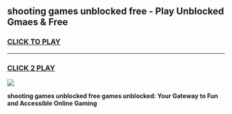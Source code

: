 
## shooting games unblocked free - Play Unblocked Gmaes & Free
<h3>
<a href="https://news.freeplayer.one?title=shooting_games_unblocked_free&ref=16F">CLICK TO PLAY</a></h3>
<hr>

<h3>
<a href="https://news.freeplayer.one?title=shooting_games_unblocked_free&ref=16F">CLICK 2 PLAY</a>
  
</h3>

<a href="https://news.freeplayer.one?title=shooting_games_unblocked_free&ref=16F/"><img src="https://clearcache.store/games.png"></a>


**shooting games unblocked free games unblocked: Your Gateway to Fun and Accessible Online Gaming**
